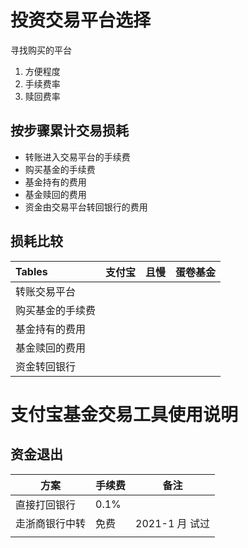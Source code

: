 # 投资交易平台选择



寻找购买的平台

1. 方便程度
2. 手续费率
3. 赎回费率



## 按步骤累计交易损耗

- 转账进入交易平台的手续费
- 购买基金的手续费
- 基金持有的费用
- 基金赎回的费用
- 资金由交易平台转回银行的费用

## 损耗比较

| Tables        | 支付宝           | 且慢  | 蛋卷基金  |
| :------------- |:-------------:| :-----:|:-----:|
| 转账交易平台      |  |  |
| 购买基金的手续费      |       |    |
| 基金持有的费用 |       |    |
| 基金赎回的费用 |      |     |
| 资金转回银行 |       |     |





# 支付宝基金交易工具使用说明

## 资金退出





| 方案           | 手续费 | 备注           |
| -------------- | ------ | -------------- |
| 直接打回银行   | 0.1%   |                |
| 走浙商银行中转 | 免费   | 2021-1 月 试过 |
|                |        |                |

